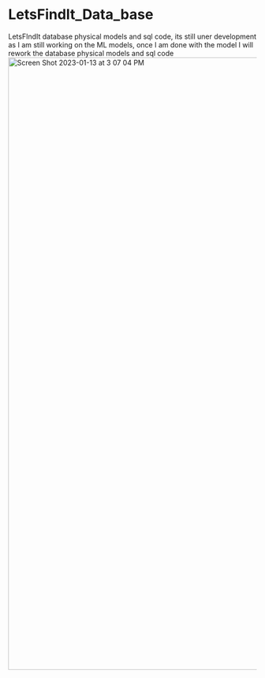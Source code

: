 # LetsFindIt_Data_base
 LetsFIndIt database physical models and sql code, its still uner development as I am still working on the ML models, once I am done with the model I will rework the database physical models and sql code 
 <img width="1240" alt="Screen Shot 2023-01-13 at 3 07 04 PM" src="https://user-images.githubusercontent.com/91439032/212435461-c125de94-d904-4b72-a5e6-951e0d7e1589.png">

